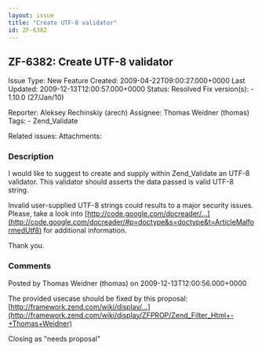 ```yaml
---
layout: issue
title: "Create UTF-8 validator"
id: ZF-6382
---
```


ZF-6382: Create UTF-8 validator
-------------------------------

 Issue Type: New Feature Created: 2009-04-22T09:00:27.000+0000 Last Updated: 2009-12-13T12:00:57.000+0000 Status: Resolved Fix version(s): - 1.10.0 (27/Jan/10)
 
 Reporter:  Aleksey Rechinskiy (arech)  Assignee:  Thomas Weidner (thomas)  Tags: - Zend\_Validate
 
 Related issues: 
 Attachments: 
### Description

I would like to suggest to create and supply within Zend\_Validate an UTF-8 validator. This validator should asserts the data passed is valid UTF-8 string.

Invalid user-supplied UTF-8 strings could results to a major security issues. Please, take a look into [http://code.google.com/docreader/…](http://code.google.com/docreader/#p=doctype&s=doctype&t=ArticleMalformedUtf8) for additional information.

Thank you.

 

 

### Comments

Posted by Thomas Weidner (thomas) on 2009-12-13T12:00:56.000+0000

The provided usecase should be fixed by this proposal: [http://framework.zend.com/wiki/display/…](http://framework.zend.com/wiki/display/ZFPROP/Zend_Filter_Html+-+Thomas+Weidner)

Closing as "needs proposal"

 

 